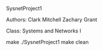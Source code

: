 SysnetProject1

Authors: Clark Mitchell
         Zachary Grant
         
Class: Systems and Networks I

make
./SysnetProject1
make clean
